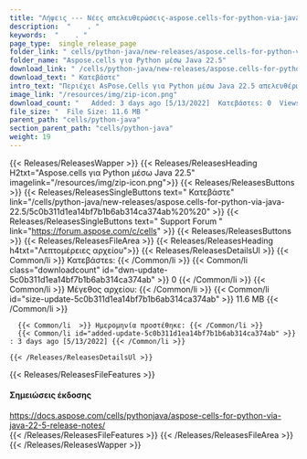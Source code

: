 ```yaml
---
title: "Λήψεις --- Νέες απελευθερώσεις-aspose.cells-for-python-via-java-22.5." 
description:  "    . " 
keywords:  "    . " 
page_type:  single_release_page
folder_link: " cells/python-java/new-releases/aspose.cells-for-python-via-java-22.5/"
folder_name: "Aspose.cells για Python μέσω Java 22.5"
download_link: " /cells/python-java/new-releases/aspose.cells-for-python-via-java-22.5/5c0b311d1ea14bf7b1b6ab314ca374ab"
download_text: " Κατεβάστε"
intro_text: "Περιέχει AsPose.Cells για Python μέσω Java 22.5 απελευθέρωση."
image_link: "/resources/img/zip-icon.png"
download_count: "   Added: 3 days ago [5/13/2022]  Κατεβάστεs: 0  Views: 2"
file_size: "  File Size: 11.6 MB "
parent_path: "cells/python-java"
section_parent_path: "cells/python-java"
weight: 19
---
```


{{< Releases/ReleasesWapper >}}
  {{< Releases/ReleasesHeading H2txt="Aspose.cells για Python μέσω Java 22.5" imagelink="/resources/img/zip-icon.png">}}
  {{< Releases/ReleasesButtons >}}
    {{< Releases/ReleasesSingleButtons text=" Κατεβάστε" link="/cells/python-java/new-releases/aspose.cells-for-python-via-java-22.5/5c0b311d1ea14bf7b1b6ab314ca374ab%20%20" >}}
    {{< Releases/ReleasesSingleButtons text=" Support Forum " link="https://forum.aspose.com/c/cells" >}}
  {{< Releases/ReleasesButtons >}}
  {{< Releases/ReleasesFileArea >}}
    {{< Releases/ReleasesHeading h4txt="Λεπτομέρειες αρχείου">}}
    {{< Releases/ReleasesDetailsUl >}}
            {{< Common/li  >}} Κατεβάστεs: {{< /Common/li >}} 
      {{< Common/li class="downloadcount" id="dwn-update-5c0b311d1ea14bf7b1b6ab314ca374ab" >}} 0 {{< /Common/li >}} 
      {{< Common/li  >}} Μέγεθος αρχείου: {{< /Common/li >}} 
      {{< Common/li id="size-update-5c0b311d1ea14bf7b1b6ab314ca374ab" >}} 11.6 MB {{< /Common/li >}} 


      {{< Common/li  >}} Ημερομηνία προστέθηκε: {{< /Common/li >}} 
      {{< Common/li id="added-update-5c0b311d1ea14bf7b1b6ab314ca374ab" >}} : 3 days ago [5/13/2022] {{< /Common/li >}} 

    {{< /Releases/ReleasesDetailsUl >}}

  {{< Releases/ReleasesFileFeatures >}}
      <h4>Σημειώσεις έκδοσης</h4><div><a href="https://docs.aspose.com/cells/pythonjava/aspose-cells-for-python-via-java-22-5-release-notes/">https://docs.aspose.com/cells/pythonjava/aspose-cells-for-python-via-java-22-5-release-notes/</a></div>
  {{< /Releases/ReleasesFileFeatures >}}
 {{< /Releases/ReleasesFileArea >}}
{{< /Releases/ReleasesWapper >}}


